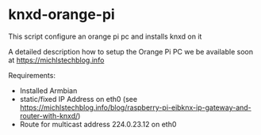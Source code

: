 # knxd-orange-pi
This script configure an orange pi pc and installs knxd on it 

A detailed description how to setup the Orange Pi PC we be available soon at https://michlstechblog.info

Requirements: 
- Installed Armbian
- static/fixed IP Address on eth0 (see https://michlstechblog.info/blog/raspberry-pi-eibknx-ip-gateway-and-router-with-knxd/)
- Route for multicast address 224.0.23.12 on eth0
